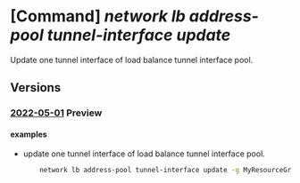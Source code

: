 # [Command] _network lb address-pool tunnel-interface update_

Update one tunnel interface of load balance tunnel interface pool.

## Versions

### [2022-05-01](/Resources/mgmt-plane/L3N1YnNjcmlwdGlvbnMve30vcmVzb3VyY2Vncm91cHMve30vcHJvdmlkZXJzL21pY3Jvc29mdC5uZXR3b3JrL2xvYWRiYWxhbmNlcnMve30vYmFja2VuZGFkZHJlc3Nwb29scy97fQ==/2022-05-01.xml) **Preview**

<!-- mgmt-plane /subscriptions/{}/resourcegroups/{}/providers/microsoft.network/loadbalancers/{}/backendaddresspools/{} 2022-05-01 properties.tunnelInterfaces[] -->

#### examples

- update one tunnel interface of load balance tunnel interface pool.
    ```bash
        network lb address-pool tunnel-interface update -g MyResourceGroup --lb-name MyLb --address-pool MyAddressPool --type external --protocol vxlan --identifier 901 --port 10000 --index 0
    ```
